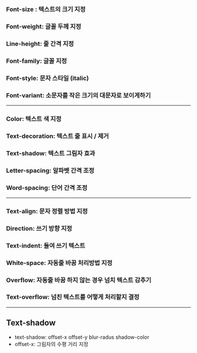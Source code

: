 ### Font-size : 텍스트의 크기 지정
### Font-weight: 글꼴 두께 지정
### Line-height: 줄 간격 지정
### Font-family: 글꼴 지정
### Font-style: 문자 스타일 (italic)
### Font-variant: 소문자를 작은 크기의 대문자로 보이게하기
<hr>

### Color: 텍스트 색 지정
### Text-decoration: 텍스트 줄 표시 / 제거
### Text-shadow: 텍스트 그림자 효과
### Letter-spacing: 알파벳 간격 조정
### Word-spacing: 단어 간격 조정
<hr>

### Text-align: 문자 정렬 방법 지정
### Direction: 쓰기 방향 지정
### Text-indent: 들여 쓰기 텍스트
### White-space: 자동줄 바꿈 처리방법 지정
### Overflow: 자동줄 바꿈 하지 않는 경우 넘치 텍스트 감추기
### Text-overflow: 넘친 텍스트를 어떻게 처리할지 결정
<hr>

## Text-shadow
  - text-shadow: offset-x offset-y blur-radus shadow-color
  - offset-x: 그림자의 수평 거리 지정